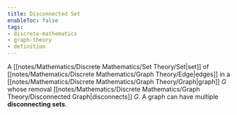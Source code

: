 ```yaml
---
title: Disconnected Set
enableToc: false
tags: 
- discrete-mathematics
- graph-theory
- definition
---
```


A [[notes/Mathematics/Discrete Mathematics/Set Theory/Set|set]] of [[notes/Mathematics/Discrete Mathematics/Graph Theory/Edge|edges]] in a [[notes/Mathematics/Discrete Mathematics/Graph Theory/Graph|graph]] $G$ whose removal [[notes/Mathematics/Discrete Mathematics/Graph Theory/Disconnected Graph|disconnects]] $G$. A graph can have multiple **disconnecting sets**.

